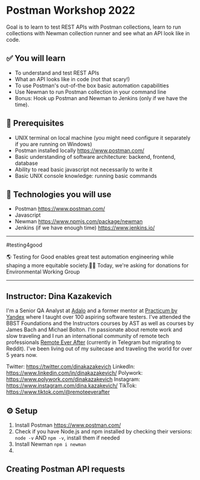 # Postman Workshop 2022

Goal is to learn to test REST APIs with Postman collections, learn to run collections with Newman collection runner and see what an API look like in code.


## ✅ You will learn 
- To understand and test REST APIs 
- What an API looks like in code (not that scary!)
- To use Postman's out-of-the box basic automation capabilities
- Use Newman to run Postman collection in your command line 
- Bonus: Hook up Postman and Newman to Jenkins (only if we have the time).


## 🧱 Prerequisites
- UNIX terminal on local machine (you might need configure it separately if you are running on Windows)
- Postman installed locally https://www.postman.com/ 
- Basic understanding of software architecture: backend, frontend, database
- Ability to read basic javascript not necessarily to write it 
- Basic UNIX console knowledge: running basic commands 


## 🔧 Technologies you will use
- Postman https://www.postman.com/ 
- Javascript 
- Newman https://www.npmjs.com/package/newman
- Jenkins (if we have enough time) https://www.jenkins.io/


-----

#testing4good

🌎 Testing for Good enables great test automation engineering while shaping a more equitable society.👩‍💻
Today, we're asking for donations for Environmental Working Group

------


## Instructor: Dina Kazakevich 

I'm a Senior QA Analyst at [Adalo](https://www.adalo.com/) and a former mentor at [Practicum by Yandex](https://practicum.com/) where I taught over 100 aspiring software testers. I've attended the BBST Foundations and the Instructors courses by AST as well as courses by James Bach and Michael Bolton. I'm passionate about remote work and slow traveling and I run an international community of remote tech professionals [Remote Ever After](https://t.me/remoteeverafter) (currently in Telegram but migrating to Reddit). I've been living out of my suitecase and traveling the world for over 5 years now. 

Twitter: https://twitter.com/dinakazakevich
LinkedIn: https://www.linkedin.com/in/dinakazakevich/
Polywork: https://www.polywork.com/dinakazakevich
Instagram: https://www.instagram.com/dina.kazakevich/
TikTok: https://www.tiktok.com/@remoteeverafter


## ⚙️ Setup

1. Install Postman https://www.postman.com/ 
2. Check if you have Node.js and npm installed by checking their versions: `node -v` AND `npm -v`, install them if needed 
3. Install Newman `npm i newman`
4. 


## Creating Postman API requests


